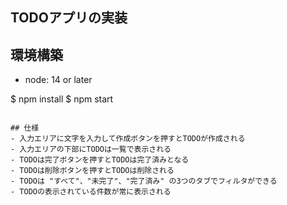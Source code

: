## TODOアプリの実装

## 環境構築

- node: 14 or later


$ npm install
$ npm start
```

## 仕様
- 入力エリアに文字を入力して作成ボタンを押すとTODOが作成される
- 入力エリアの下部にTODOは一覧で表示される
- TODOは完了ボタンを押すとTODOは完了済みとなる
- TODOは削除ボタンを押すとTODOは削除される
- TODOは "すべて"、"未完了"、"完了済み" の3つのタブでフィルタができる
- TODOの表示されている件数が常に表示される
